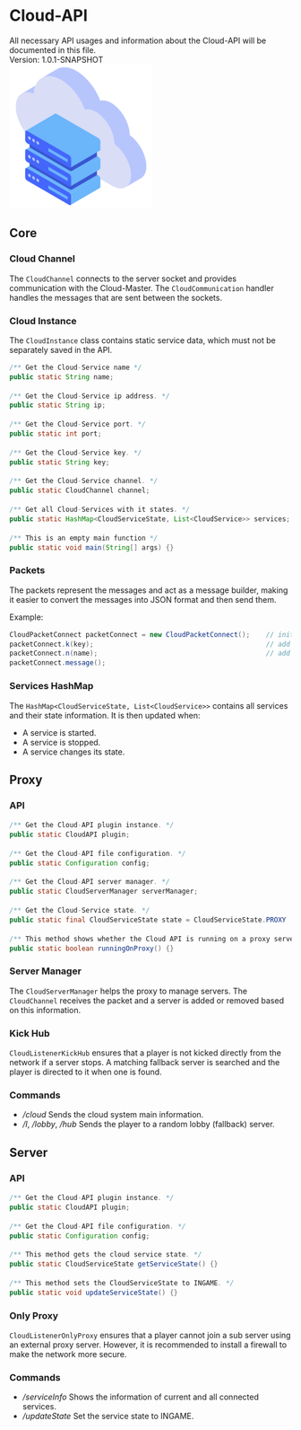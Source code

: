 # Cloud-API
All necessary API usages and information about the Cloud-API will be documented in this file. <br>
Version: 1.0.1-SNAPSHOT <br>
![](https://github.com/Delta203/CloudSystem/blob/main/.img/icon.png)

## Core
### Cloud Channel
The `CloudChannel` connects to the server socket and provides communication with the Cloud-Master. 
The `CloudCommunication` handler handles the messages that are sent between the sockets.

### Cloud Instance
The `CloudInstance` class contains static service data, which must not be separately saved in the API.
```java
/** Get the Cloud-Service name */
public static String name;

/** Get the Cloud-Service ip address. */
public static String ip;

/** Get the Cloud-Service port. */
public static int port;

/** Get the Cloud-Service key. */
public static String key;

/** Get the Cloud-Service channel. */
public static CloudChannel channel;

/** Get all Cloud-Services with it states. */
public static HashMap<CloudServiceState, List<CloudService>> services;

/** This is an empty main function */
public static void main(String[] args) {}
```

### Packets
The packets represent the messages and act as a message builder, making it easier to convert the 
messages into JSON format and then send them.

Example:
```java
CloudPacketConnect packetConnect = new CloudPacketConnect();    // initialise
packetConnect.k(key);                                           // add key
packetConnect.n(name);                                          // add name
packetConnect.message();
```

### Services HashMap
The `HashMap<CloudServiceState, List<CloudService>>` contains all services and their state information. It is then updated when:
- A service is started.
- A service is stopped.
- A service changes its state.

## Proxy
### API
```java
/** Get the Cloud-API plugin instance. */
public static CloudAPI plugin;

/** Get the Cloud-API file configuration. */
public static Configuration config;

/** Get the Cloud-API server manager. */
public static CloudServerManager serverManager;

/** Get the Cloud-Service state. */
public static final CloudServiceState state = CloudServiceState.PROXY

/** This method shows whether the Cloud API is running on a proxy server. */
public static boolean runningOnProxy() {}
```

### Server Manager
The `CloudServerManager` helps the proxy to manage servers. The `CloudChannel` receives the packet and a 
server is added or removed based on this information.

### Kick Hub
`CloudListenerKickHub` ensures that a player is not kicked directly from the network if a server stops.
A matching fallback server is searched and the player is directed to it when one is found.

### Commands
- _/cloud_ Sends the cloud system main information.
- _/l_, _/lobby_, _/hub_ Sends the player to a random lobby (fallback) server.

## Server
### API
```java
/** Get the Cloud-API plugin instance. */
public static CloudAPI plugin;

/** Get the Cloud-API file configuration. */
public static Configuration config;

/** This method gets the cloud service state. */
public static CloudServiceState getServiceState() {}

/** This method sets the CloudServiceState to INGAME. */
public static void updateServiceState() {}
```

### Only Proxy
`CloudListenerOnlyProxy` ensures that a player cannot join a sub server using an external proxy server. 
However, it is recommended to install a firewall to make the network more secure.

### Commands
- _/serviceInfo_ Shows the information of current and all connected services.
- _/updateState_ Set the service state to INGAME.
